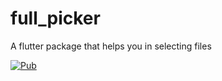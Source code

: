 # full_picker
A flutter package that helps you in selecting files

<a href="https://pub.dev/packages/full_picker"><img src="https://img.shields.io/pub/v/full_picker.svg" alt="Pub"></a>